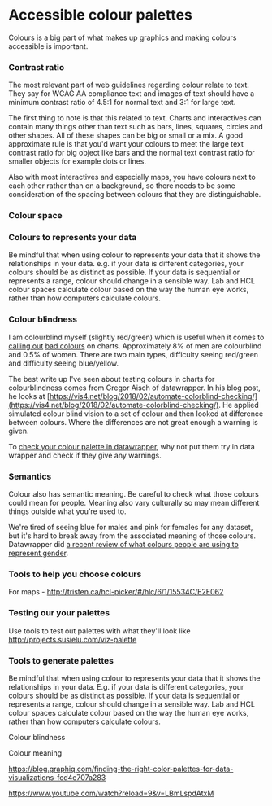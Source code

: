 # Accessible colour palettes

Colours is a big part of what makes up graphics and making colours accessible is important. 

### Contrast ratio

The most relevant part of web guidelines regarding colour relate to text. They say for WCAG AA compliance text and images of text should have a minimum contrast ratio of 4.5:1 for normal text and 3:1 for large text.

The first thing to note is that this related to text. Charts and interactives can contain many things other than text such as bars, lines, squares, circles and other shapes. All of these shapes can be big or small or a mix. A good approximate rule is that you'd want your colours to meet the large text contrast ratio for big object like bars and the normal text contrast ratio for smaller objects for example dots or lines.

Also with most interactives and especially maps, you have colours next to each other rather than on a background, so there needs to be some consideration of the spacing between colours that they are distinguishable. 

### Colour space



### Colours to represents your data

Be mindful that when using colour to represents your data that it shows the relationships in your data. e.g. if your data is different categories, your colours should be as distinct as possible. If your data is sequential or represents a range, colour should change in a sensible way. Lab and HCL colour spaces calculate colour based on the way the human eye works, rather than how computers calculate colours.

### Colour blindness

I am colourblind myself (slightly red/green) which is useful when it comes to [calling out](https://twitter.com/henryjameslau/status/920409974706188290) [bad colours](https://twitter.com/henryjameslau/status/880788875471454208) on charts. Approximately 8% of men are colourblind and 0.5% of women. There are two main types, difficulty seeing red/green and difficulty seeing blue/yellow. 

The best write up I've seen about testing colours in charts for colourblindness comes from Gregor Aisch of datawrapper. In his blog post, he looks at [https://vis4.net/blog/2018/02/automate-colorblind-checking/](https://vis4.net/blog/2018/02/automate-colorblind-checking/). He applied simulated colour blind vision to a set of colour and then looked at difference between colours. Where the differences are not great enough a warning is given.

To [check your colour palette in datawrapper](https://blog.datawrapper.de/colorblind-check/), why not put them try in data wrapper and check if they give any warnings. 

### Semantics

Colour also has semantic meaning. Be careful to check what those colours could mean for people. Meaning also vary culturally so may mean different things outside what you're used to.

We're tired of seeing blue for males and pink for females for any dataset, but it's hard to break away from the associated meaning of those colours. Datawrapper did [a recent review of what colours people are using to represent gender](https://blog.datawrapper.de/gendercolor/). 

### Tools to help you choose colours

For maps - http://tristen.ca/hcl-picker/#/hlc/6/1/15534C/E2E062 

### Testing our your palettes

Use tools to test out palettes with what they'll look like http://projects.susielu.com/viz-palette

### Tools to generate palettes







Be mindful that when using colour to represents your data that it shows the relationships in your data. E.g. if your data is different categories, your colours should be as distinct as possible. If your data is sequential or represents a range, colour should change in a sensible way. Lab and HCL colour spaces calculate colour based on the way the human eye works, rather than how computers calculate colours.

Colour blindness



Colour meaning



https://blog.graphiq.com/finding-the-right-color-palettes-for-data-visualizations-fcd4e707a283

https://www.youtube.com/watch?reload=9&v=LBmLspdAtxM